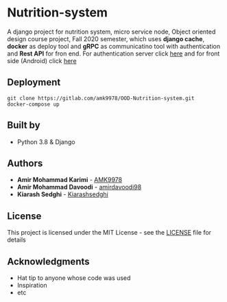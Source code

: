 # Nutrition-system
A django project for nutrition system, micro service node, Object oriented design course project, Fall 2020 semester, which uses **django cache**, **docker** as deploy tool and **gRPC** as communicatino tool with authentication and **Rest API** for fron end. For authentication server click [here](https://github.com/UIOOP99/go-auth) and for front side (Android) click [here](https://github.com/UIOOP99/Front-Nutrition-system)


## Deployment

```
git clone https://gitlab.com/amk9978/OOD-Nutrition-system.git
docker-compose up
```

## Built by

* Python 3.8 & Django


## Authors

* **Amir Mohammad Karimi** - [AMK9978](https://github.com/amk9978)
* **Amir Mohammad Davoodi** - [amirdavoodi98](https://github.com/amirdavoodi98)
* **Kiarash Sedghi** - [Kiarashsedghi](https://github.com/Kiarashsedghi)



## License

This project is licensed under the MIT License - see the [LICENSE](LICENSE) file for details


## Acknowledgments

* Hat tip to anyone whose code was used
* Inspiration
* etc

